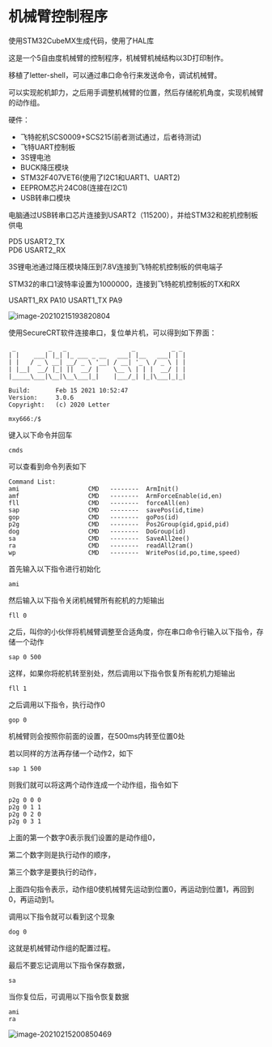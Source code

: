 # 机械臂控制程序

使用STM32CubeMX生成代码，使用了HAL库

这是一个5自由度机械臂的控制程序，机械臂机械结构以3D打印制作。

移植了letter-shell，可以通过串口命令行来发送命令，调试机械臂。

可以实现舵机卸力，之后用手调整机械臂的位置，然后存储舵机角度，实现机械臂的动作组。

硬件：

- 飞特舵机SCS0009+SCS215(前者测试通过，后者待测试)
- 飞特UART控制板
- 3S锂电池
- BUCK降压模块
- STM32F407VET6(使用了I2C1和UART1、UART2)
- EEPROM芯片24C08(连接在I2C1)
- USB转串口模块

电脑通过USB转串口芯片连接到USART2（115200），并给STM32和舵机控制板供电

PD5	USART2_TX	
PD6	USART2_RX

3S锂电池通过降压模块降压到7.8V连接到飞特舵机控制板的供电端子

STM32的串口1波特率设置为1000000，连接到飞特舵机控制板的TX和RX

USART1_RX	PA10
USART1_TX	PA9

![image-20210215193820804](![](https://ftp.bmp.ovh/imgs/2021/02/60dd86f10279348d.jpg))

使用SecureCRT软件连接串口，复位单片机，可以得到如下界面：

```
 _         _   _                  _          _ _ 
| |    ___| |_| |_ ___ _ __   ___| |__   ___| | |
| |   / _ \ __| __/ _ \ '__| / __| '_ \ / _ \ | |
| |__|  __/ |_| ||  __/ |    \__ \ | | |  __/ | |
|_____\___|\__|\__\___|_|    |___/_| |_|\___|_|_|

Build:       Feb 15 2021 10:52:47
Version:     3.0.6
Copyright:   (c) 2020 Letter

mxy666:/$
```

键入以下命令并回车

```
cmds
```

可以查看到命令列表如下

```
Command List:
ami                   CMD   --------  ArmInit()
amf                   CMD   --------  ArmForceEnable(id,en)
fll                   CMD   --------  forceAll(en)
sap                   CMD   --------  savePos(id,time)
gop                   CMD   --------  goPos(id)
p2g                   CMD   --------  Pos2Group(gid,gpid,pid)
dog                   CMD   --------  DoGroup(id)
sa                    CMD   --------  SaveAll2ee()
ra                    CMD   --------  readAll2ram()
wp                    CMD   --------  WritePos(id,po,time,speed)
```

首先输入以下指令进行初始化

```
ami
```

然后输入以下指令关闭机械臂所有舵机的力矩输出

```
fll 0
```

之后，叫你的小伙伴将机械臂调整至合适角度，你在串口命令行输入以下指令，存储一个动作

```
sap 0 500
```

这样，如果你将舵机转至别处，然后调用以下指令恢复所有舵机力矩输出

```
fll 1
```

之后调用以下指令，执行动作0

```
gop 0
```

机械臂则会按照你前面的设置，在500ms内转至位置0处

若以同样的方法再存储一个动作2，如下

```
sap 1 500
```

则我们就可以将这两个动作连成一个动作组，指令如下

```
p2g 0 0 0
p2g 0 1 1
p2g 0 2 0
p2g 0 3 1
```

上面的第一个数字0表示我们设置的是动作组0，

第二个数字则是执行动作的顺序，

第三个数字是要执行的动作，

上面四句指令表示，动作组0使机械臂先运动到位置0，再运动到位置1，再回到0，再运动到1。

调用以下指令就可以看到这个现象

```
dog 0
```

这就是机械臂动作组的配置过程。

最后不要忘记调用以下指令保存数据，

```
sa
```

当你复位后，可调用以下指令恢复数据

```
ami
ra
```

![image-20210215200850469](![](https://i.bmp.ovh/imgs/2021/02/cdec0119f82a7e20.png))

